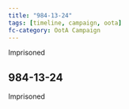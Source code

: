 ```yaml
---
title: "984-13-24"
tags: [timeline, campaign, oota]
fc-category: OotA Campaign
---
```

<span class='ob-timelines'
	data-date='984-13-24-00'
	data-title='Campaign: NAGA Adventures'
	data-class='orange'> Imprisoned </span>
## 984-13-24
Imprisoned
